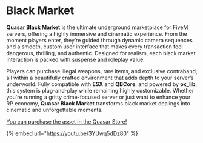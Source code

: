 # Black Market

**Quasar Black Market** is the ultimate underground marketplace for FiveM servers, offering a highly immersive and cinematic experience. From the moment players enter, they’re guided through dynamic camera sequences and a smooth, custom user interface that makes every transaction feel dangerous, thrilling, and authentic. Designed for realism, each black market interaction is packed with suspense and roleplay value.

Players can purchase illegal weapons, rare items, and exclusive contraband, all within a beautifully crafted environment that adds depth to your server’s underworld. Fully compatible with **ESX** and **QBCore**, and powered by **ox\_lib**, this system is plug-and-play while remaining highly customizable. Whether you're running a gritty crime-focused server or just want to enhance your RP economy, **Quasar Black Market** transforms black market dealings into cinematic and unforgettable moments.

[You can purchase the asset in the Quasar Store!](https://www.quasar-store.com/scripts/blackmarket)

{% embed url="https://youtu.be/3YUwq5dDz80" %}
